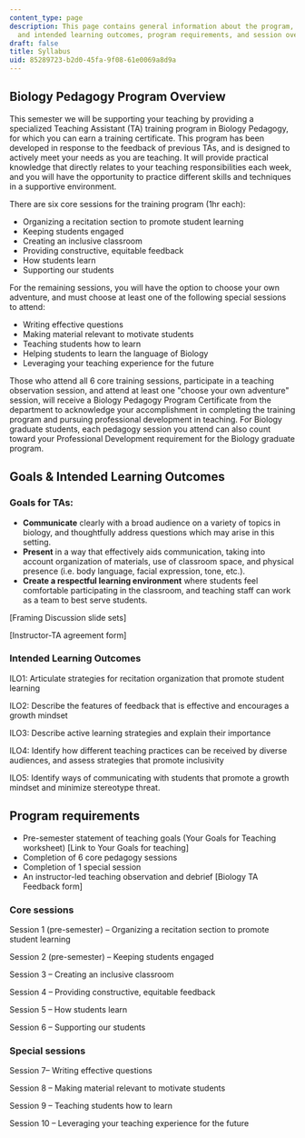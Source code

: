 ```yaml
---
content_type: page
description: This page contains general information about the program, including goals
  and intended learning outcomes, program requirements, and session overviews.
draft: false
title: Syllabus
uid: 85289723-b2d0-45fa-9f08-61e0069a8d9a
---
```

## Biology Pedagogy Program Overview

This semester we will be supporting your teaching by providing a specialized Teaching Assistant (TA) training program in Biology Pedagogy, for which you can earn a training certificate. This program has been developed in response to the feedback of previous TAs, and is designed to actively meet your needs as you are teaching. It will provide practical knowledge that directly relates to your teaching responsibilities each week, and you will have the opportunity to practice different skills and techniques in a supportive environment.

There are six core sessions for the training program (1hr each):

- Organizing a recitation section to promote student learning
- Keeping students engaged
- Creating an inclusive classroom
- Providing constructive, equitable feedback
- How students learn
- Supporting our students

For the remaining sessions, you will have the option to choose your own adventure, and must choose at least one of the following special sessions to attend:

- Writing effective questions
- Making material relevant to motivate students
- Teaching students how to learn
- Helping students to learn the language of Biology
- Leveraging your teaching experience for the future 

Those who attend all 6 core training sessions, participate in a teaching observation session, and attend at least one "choose your own adventure" session, will receive a Biology Pedagogy Program Certificate from the department to acknowledge your accomplishment in completing the training program and pursuing professional development in teaching. For Biology graduate students, each pedagogy session you attend can also count toward your Professional Development requirement for the Biology graduate program.

## Goals & Intended Learning Outcomes

### Goals for TAs:

- **Communicate** clearly with a broad audience on a variety of topics in biology, and thoughtfully address questions which may arise in this setting.
- **Present** in a way that effectively aids communication, taking into account organization of materials, use of classroom space, and physical presence (i.e. body language, facial expression, tone, etc.).
- **Create a respectful learning environment** where students feel comfortable participating in the classroom, and teaching staff can work as a team to best serve students.

\[Framing Discussion slide sets\]

\[Instructor-TA agreement form\]

### Intended Learning Outcomes

ILO1: Articulate strategies for recitation organization that promote student learning

ILO2: Describe the features of feedback that is effective and encourages a growth mindset

ILO3: Describe active learning strategies and explain their importance 

ILO4: Identify how different teaching practices can be received by diverse audiences, and assess strategies that promote inclusivity 

ILO5: Identify ways of communicating with students that promote a growth mindset and minimize stereotype threat.

## Program requirements

- Pre-semester statement of teaching goals (Your Goals for Teaching worksheet) \[Link to Your Goals for teaching\]
- Completion of 6 core pedagogy sessions
- Completion of 1 special session
- An instructor-led teaching observation and debrief \[Biology TA Feedback form\]

### Core sessions

Session 1 (pre-semester) – Organizing a recitation section to promote student learning

Session 2 (pre-semester) – Keeping students engaged

Session 3 – Creating an inclusive classroom

Session 4 – Providing constructive, equitable feedback

Session 5 – How students learn

Session 6 – Supporting our students

### Special sessions

Session 7– Writing effective questions

Session 8 – Making material relevant to motivate students

Session 9 – Teaching students how to learn

Session 10 – Leveraging your teaching experience for the future